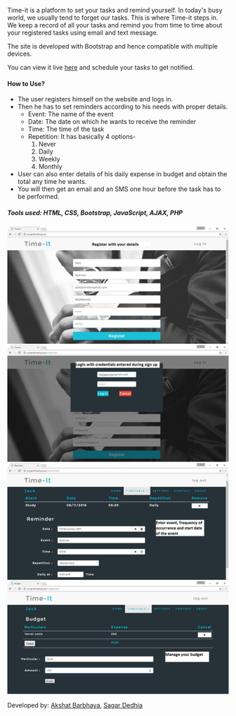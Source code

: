 Time-it is a platform to set your tasks and remind yourself. In today's busy world, we usually tend to forget our tasks. This is where Time-it steps in. We keep a record of all your tasks and remind you from time to time about your registered tasks using email and text message.

The site is developed with Bootstrap and hence compatible with multiple devices.

You can view it live [here](http://projecttimeit.000webhostapp.com/) and schedule your tasks to get notified.

#### How to Use?
- The user registers himself on the website and logs in.
- Then he has to set reminders according to his needs with proper details.
  - Event: The name of the event
  - Date: The date on which he wants to receive the reminder
  - Time: The time of the task
  - Repetition: It has basically 4 options-
    1. Never
    2. Daily
    3. Weekly
    4. Monthly
- User can also enter details of his daily expense in budget and obtain the total any time he wants.
- You will then get an email and an SMS one hour before the task has to be performed.

##### Tools used: HTML, CSS, Bootstrap, JavaScript, AJAX, PHP
![register](./first1.jpg)
![login](./first2.jpg)
![schedule](./first3.jpg)
![manage budget](./first4.jpg)

Developed by: [Akshat Barbhaya](https://www.linkedin.com/in/akshat-21/), [Sagar Dedhia](https://www.linkedin.com/in/sagar-dedhia/)
